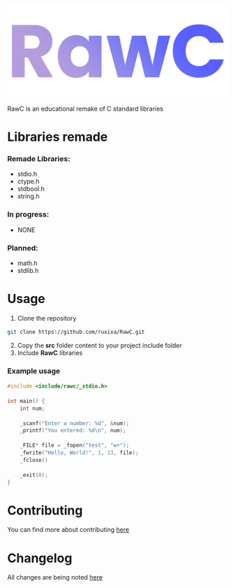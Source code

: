 <p align="center">
  <img src="assets/LOGO.png" alt="# RawC"/>
</p>

RawC is an educational remake of C standard libraries

# Libraries remade

### Remade Libraries:

- stdio.h 
- ctype.h
- stdbool.h
- string.h

### In progress:

- NONE

### Planned:

- math.h
- stdlib.h

# Usage

1. Clone the repository
```sh
git clone https://github.com/ruxixa/RawC.git
```

2. Copy the **src** folder content to your project include folder
3. Include **RawC** libraries

### Example usage

```C
#include <include/rawc/_stdio.h>

int main() {
    int num;

    _scanf("Enter a number: %d", &num);
    _printf("You entered: %d\n", num);
    
    _FILE* file = _fopen("test", "w+");
    _fwrite("Hello, World!", 1, 13, file);
    _fclose()

    _exit(0);
}
```

# Contributing

You can find more about contributing [here](CONTRIBUTING.md)

# Changelog

All changes are being noted [here](CHANGELOG.md)
